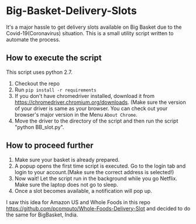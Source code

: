 # Big-Basket-Delivery-Slots
It's a major hassle to get delivery slots available on Big Basket due to the Covid-19(Coronavirus) situation. 
This is a small utility script written to automate the process. 

## How to execute the script
This script uses python 2.7.
1) Checkout the repo 
2) Run `pip install -r requirements`
3) If you don't have chromedriver installed, download it from https://chromedriver.chromium.org/downloads. (Make sure the version of your driver is same as your browser. You can check out your browser's major version in the Menu `About Chrome`. 
4) Move the driver to the directory of the script and then run the script "python BB_slot.py".


## How to proceed further
1) Make sure your basket is already prepared.
2) A popup opens the first time script is executed. Go to the login tab and login to your account.(Make sure the correct address is selected!)
3) Now wait! Let the script run in the background while you go Netflix. Make sure the laptop does not go to sleep.
4) Once a slot becomes available, a notification will pop up.



I saw this idea for Amazon US and Whole Foods in this repo https://github.com/pcomputo/Whole-Foods-Delivery-Slot and decided to do the same for BigBasket, India. 
